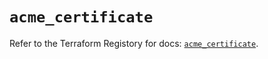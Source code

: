 # `acme_certificate`

Refer to the Terraform Registory for docs: [`acme_certificate`](https://registry.terraform.io/providers/vancluever/acme/2.18.0/docs/resources/certificate).
